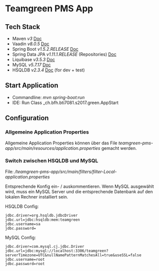 # Teamgreen PMS App

## Tech Stack
* Maven _v3_ [Doc](http://maven.apache.org/guides/)
* Vaadin _v8.0.5_ [Doc](https://vaadin.com/docs/)
* Spring Boot _v1.5.2.RELEASE_ [Doc](https://docs.spring.io/spring-boot/docs/current-SNAPSHOT/reference/htmlsingle/)
* Spring Data JPA _v1.11.1.RELEASE_ (Repositories) [Doc](http://projects.spring.io/spring-data-jpa/#quick-start)
* Liquibase _v3.5.3_ [Doc](http://www.liquibase.org/documentation/)
* MySQL _v5.7.17_ [Doc](https://dev.mysql.com/doc/refman/5.7/en/)
* HSQLDB _v2.3.4_ [Doc](http://hsqldb.org/web/hsqlDocsFrame.html) (for dev + test)

## Start Application
* Commandline: _mvn spring-boot:run_
* IDE: Run Class _ch.bfh.bti7081.s2017.green.AppStart

## Configuration

### Allgemeine Application Properties
Allgemeine Application Properties können über das File _teamgreen-pms-app/src/main/resources/application.properties_ gemacht werden.

### Switch zwischen HSQLDB und MySQL
File: _/teamgreen-pms-app/src/main/filters/filter-Local-application.properties_

Entsprechende Konfig ein- / auskommentieren. Wenn MySQL ausgewählt wird, muss ein MySQL Server und die entsprechende Datenbank auf den lokalen Rechner installiert sein.

HSQLDB Config:
```
jdbc.driver=org.hsqldb.jdbcDriver
jdbc.url=jdbc:hsqldb:mem:teamgreen
jdbc.username=sa
jdbc.password=
```

MySQL Config:
```
jdbc.driver=com.mysql.cj.jdbc.Driver
jdbc.url=jdbc:mysql://localhost:3306/teamgreen?serverTimezone=UTC&nullNamePatternMatchesAll=true&useSSL=false
jdbc.username=root
jdbc.password=root
```

